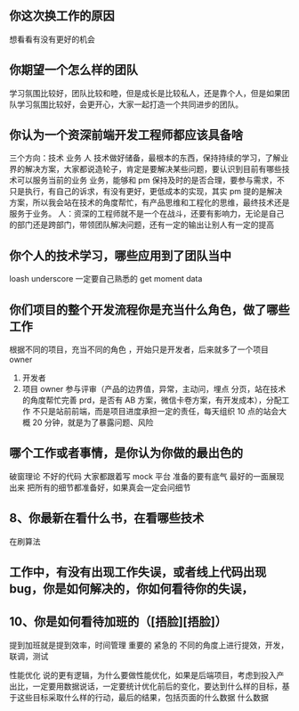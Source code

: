 ## 你这次换工作的原因

想看看有没有更好的机会

## 你期望一个怎么样的团队

学习氛围比较好，团队比较和睦，但是成长是比较私人，还是靠个人，但是如果团队学习氛围比较好，会更开心，大家一起打造一个共同进步的团队。

## 你认为一个资深前端开发工程师都应该具备啥

三个方向：技术 业务 人
技术做好储备，最根本的东西，保持持续的学习，了解业界的解决方案，大家都说造轮子，肯定是要解决某些问题，要认识到目前有哪些技术可以服务当前的业务
业务，能够和 pm 保持及时的是否合理，要参与需求，不只是执行，有自己的诉求，有没有更好，更低成本的实现，其实 pm 提的是解决方案，所以我会站在技术的角度帮忙，有产品思维和工程化的思维，最终技术还是服务于业务。
人：资深的工程师就不是一个在战斗，还要有影响力，无论是自己的部门还是跨部门，带领团队解决问题，还有一定的输出让别人有一定的提高

## 你个人的技术学习，哪些应用到了团队当中

loash underscore 一定要自己熟悉的 get moment data

## 你们项目的整个开发流程你是充当什么角色，做了哪些工作

根据不同的项目，充当不同的角色 ，开始只是开发者，后来就多了一个项目 owner

1. 开发者
2. 项目 owner 参与评审（产品的边界值，异常，主动问，埋点 分页，站在技术的角度帮忙完善 prd，是否有 AB 方案，微信卡卷方案，有开发成本），分配工作 不只是站前前端，而是项目进度承担一定的责任，每天组织 10 点的站会大概 20 分钟，就是为了暴露问题、风险

## 哪个工作或者事情，是你认为你做的最出色的

破窗理论
不好的代码 大家都跟着写
mock 平台
准备的要有底气 最好的一面展现出来 把所有的细节都准备好，如果真会一定会问细节

## 8、你最新在看什么书，在看哪些技术

在刷算法

## 工作中，有没有出现工作失误，或者线上代码出现 bug，你是如何解决的，你如何看待你的失误，

## 10、你是如何看待加班的（[捂脸][捂脸]）

提到加班就是提到效率，时间管理 重要的 紧急的
不同的角度上进行提效，开发，联调，测试

性能优化
说的更有逻辑，为什么要做性能优化，如果是后端项目，考虑到投入产出比，一定要用数据说话，一定要统计优化前后的变化，要达到什么样的目标，基于这些目标采取什么样的行动，最后的结果，包括页面的什么数据 什么数据

